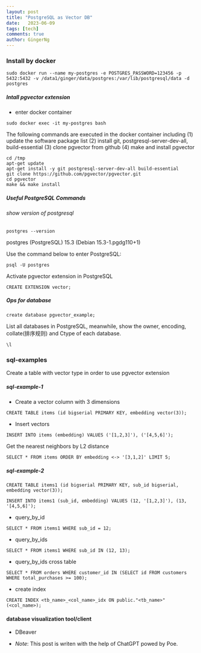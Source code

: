 ```yaml
---
layout: post
title: "PostgreSQL as Vector DB"
date:   2023-06-09
tags: [tech]
comments: true
author: GingerNg
---
```


### Install by docker
```
sudo docker run --name my-postgres -e POSTGRES_PASSWORD=123456 -p 5432:5432 -v /data1/ginger/data/postgres:/var/lib/postgresql/data -d postgres
```


##### Intall pgvector extension
- enter docker container
```
sudo docker exec -it my-postgres bash
```
The following commands are executed in the docker container including
(1) update the software package list
(2) install git, postgresql-server-dev-all, build-essential
(3) clone pgvector from github
(4) make and install pgvector
```
cd /tmp
apt-get update
apt-get install -y git postgresql-server-dev-all build-essential
git clone https://github.com/pgvector/pgvector.git
cd pgvector
make && make install
```


##### Useful PostgreSQL Commands

###### show version of postgresql
```
postgres --version
```
postgres (PostgreSQL) 15.3 (Debian 15.3-1.pgdg110+1)

Use the command below to enter PostgreSQL:
```
psql -U postgres
```

Activate pgvector extension in PostgreSQL
```
CREATE EXTENSION vector;
```

##### Ops for database
```
create database pgvector_example;
```

List all databases in PostgreSQL, meanwhile, show the owner, encoding, collate(排序规则) and Ctype of each database.
```
\l
```

### sql-examples

Create a table with vector type in order to use pgvector extension

##### sql-example-1
- Create a vector column with 3 dimensions
```
CREATE TABLE items (id bigserial PRIMARY KEY, embedding vector(3));
```

- Insert vectors
```
INSERT INTO items (embedding) VALUES ('[1,2,3]'), ('[4,5,6]');
```
Get the nearest neighbors by L2 distance
```
SELECT * FROM items ORDER BY embedding <-> '[3,1,2]' LIMIT 5;
```

##### sql-example-2
```
CREATE TABLE items1 (id bigserial PRIMARY KEY, sub_id bigserial, embedding vector(3));
```

```
INSERT INTO items1 (sub_id, embedding) VALUES (12, '[1,2,3]'), (13, '[4,5,6]');
```

- query_by_id
```
SELECT * FROM items1 WHERE sub_id = 12;
```

- query_by_ids
```
SELECT * FROM items1 WHERE sub_id IN (12, 13);
```

- query_by_ids cross table
```
SELECT * FROM orders WHERE customer_id IN (SELECT id FROM customers WHERE total_purchases >= 100);
```
- create index
```
CREATE INDEX <tb_name>_<col_name>_idx ON public."<tb_name>" (<col_name>);
```

#### database visualization tool/client
- DBeaver

- *Note*: This post is writen with the help of ChatGPT powed by Poe.